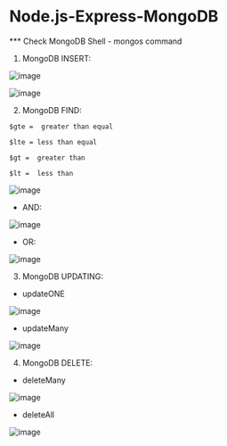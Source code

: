 # Node.js-Express-MongoDB

***  Check MongoDB Shell - mongos command

1. MongoDB INSERT:

![image](https://user-images.githubusercontent.com/52861859/201832584-cfd398ba-261e-4a36-a4ea-a5f4662786da.png)

![image](https://user-images.githubusercontent.com/52861859/187192320-190eee22-05e0-448f-85b5-fb8f16fccd1d.png)

2. MongoDB FIND:

` $gte =  greater than equal `

` $lte = less than equal `

` $gt =  greater than `

` $lt =  less than `

![image](https://user-images.githubusercontent.com/52861859/187192080-b97dc634-5406-42bd-92b6-fc698280ecb9.png)

- AND:

![image](https://user-images.githubusercontent.com/52861859/187198093-33e4ccba-c91c-44d7-a991-41b6a5172cf2.png)

- OR:

![image](https://user-images.githubusercontent.com/52861859/187202424-eb0d2f49-d6c2-40bc-9e7e-eedb68a4da23.png)

3. MongoDB UPDATING:


- updateONE

![image](https://user-images.githubusercontent.com/52861859/187220346-0246983f-664a-4e0f-a381-309c43024b9b.png)

- updateMany

![image](https://user-images.githubusercontent.com/52861859/187223956-597b6849-82ce-429c-bd86-aed4885ef4c0.png)

4. MongoDB DELETE:

- deleteMany

![image](https://user-images.githubusercontent.com/52861859/187225825-94c8f928-042b-42a7-9600-1b43b826caab.png)

- deleteAll

![image](https://user-images.githubusercontent.com/52861859/187226340-eab4a763-4031-4de9-8dbb-077e8a550e4e.png)
